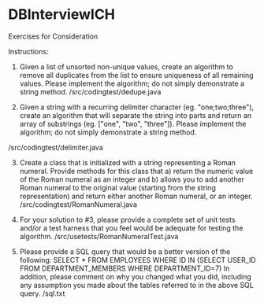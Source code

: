 DBInterviewICH
==============

Exercises for Consideration


Instructions:

1. Given a list of unsorted non-unique values, create an algorithm to remove all duplicates from 
the list to ensure uniqueness of all remaining values. Please implement the algorithm; do not 
simply demonstrate a string method.
/src/codingtest/dedupe.java

2. Given a string with a recurring delimiter character (eg. "one;two;three"), create an algorithm 
that will separate the string into parts and return an array of substrings (eg. ["one", "two", 
"three"]). Please implement the algorithm; do not simply demonstrate a string method.

/src/codingtest/delimiter.java

3. Create a class that is initialized with a string representing a Roman numeral. Provide 
methods for this class that a) return the numeric value of the Roman numeral as an integer 
and b) allows you to add another Roman numeral to the original value (starting from the string 
representation) and return either another Roman numeral, or an integer.
/src/codingtest/RomanNumeral.java

4. For your solution to #3, please provide a complete set of unit tests and/or a test harness that 
you feel would be adequate for testing the algorithm.
/src/usetests/RomanNumeralTest.java

5. Please provide a SQL query that would be a better version of the following:
SELECT * FROM EMPLOYEES WHERE ID IN (SELECT USER_ID FROM 
DEPARTMENT_MEMBERS WHERE DEPARTMENT_ID=7)
In addition, please comment on why you changed what you did, including any assumption you 
made about the tables referred to in the above SQL query.
/sql.txt
